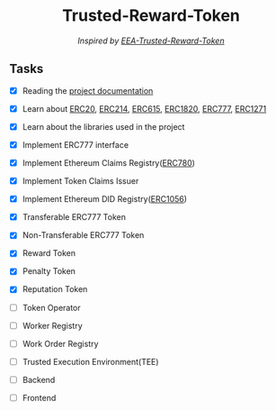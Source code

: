 <h1 align='center'>Trusted-Reward-Token</h1>

<p align='center'><i>Inspired by <a href='https://github.com/EntEthAlliance/EEA-Trusted-Reward-Token'>EEA-Trusted-Reward-Token</a></i></p>

## Tasks

- [x] Reading the [project documentation](https://github.com/EntEthAlliance/EEA-Trusted-Reward-Token#readme)

- [x] Learn about [ERC20](https://eips.ethereum.org/EIPS/eip-20), [ERC214](https://eips.ethereum.org/EIPS/eip-214), [ERC615](https://eips.ethereum.org/EIPS/eip-615), [ERC1820](https://eips.ethereum.org/EIPS/eip-1820), [ERC777](https://eips.ethereum.org/EIPS/eip-777), [ERC1271](https://eips.ethereum.org/EIPS/eip-1271)

- [x] Learn about the libraries used in the project

- [x] Implement ERC777 interface

- [x] Implement Ethereum Claims Registry([ERC780](https://github.com/ethereum/EIPs/issues/780))

- [x] Implement Token Claims Issuer

- [x] Implement Ethereum DID Registry([ERC1056](https://eips.ethereum.org/EIPS/eip-1056))

- [x] Transferable ERC777 Token

- [x] Non-Transferable ERC777 Token

- [x] Reward Token

- [x] Penalty Token

- [x] Reputation Token

- [ ] Token Operator

- [ ] Worker Registry

- [ ] Work Order Registry

- [ ] Trusted Execution Environment(TEE)

- [ ] Backend

- [ ] Frontend
